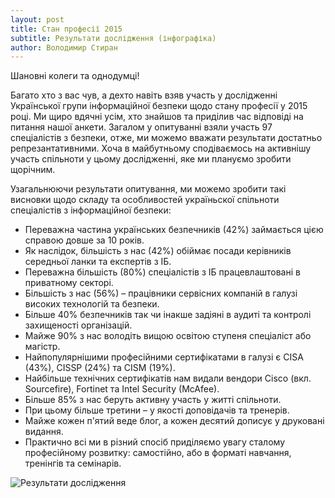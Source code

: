 ```yaml
---
layout: post
title: Стан професії 2015
subtitle: Результати дослідження (інфографіка)
author: Володимир Стиран
---
```

Шановні колеги та однодумці!

Багато хто з вас чув, а дехто навіть взяв участь у дослідженні Української групи інформаційної безпеки щодо стану професії у 2015 році. Ми щиро вдячні усім, хто знайшов та приділив час відповіді на питання нашої анкети. Загалом у опитуванні взяли участь 97 спеціалістів з безпеки, отже, ми можемо вважати результати достатньо репрезантативними. Хоча в майбутньому сподіваємось на активнішу участь спільноти у цьому дослідженні, яке ми плануємо зробити щорічним.

Узагальнюючи результати опитування, ми можемо зробити такі висновки щодо складу та особливостей україньскої спільноти спеціалістів з інформаційної безпеки:

* Переважна частина українських безпечників (42%) займається цією справою довше за 10 років.
* Як наслідок, більшість з нас (42%) обіймає посади керівників середньої ланки та експертів з ІБ.
* Переважна більшість (80%) спеціалістів з ІБ працевлаштовані в приватному секторі.
* Більшість з нас (56%) – працівники сервісних компаній в галузі високих технологій та безпеки.
* Більше 40% безпечників так чи інакше задіяні в аудиті та контролі захищеності організацій.
* Майже 90% з нас володіть вищою освітою ступеня спеціаліст або магістр.
* Найпопулярнішими професійними сертифікатами в галузі є CISA (43%), CISSP (24%) та CISM (19%).
* Найбільше технічних сертифікатів нам видали вендори Cisco (вкл. Sourcefire), Fortinet та Intel Security (McAfee).
* Більше 85% з нас беруть активну участь у житті спільноти.
* При цьому більше третини – у якості доповідачів та тренерів.
* Майже кожен п'ятий веде блог, а кожен десятий дописує у друковані видання.
* Практично всі ми в різний спосіб приділяємо увагу сталому професійному розвитку: самостійно, або в форматі навчання, тренінгів та семінарів.

![Результати дослідження](/img/sop2015/sop2015.png)

